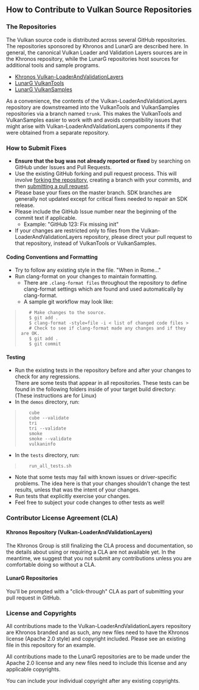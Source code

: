 ## How to Contribute to Vulkan Source Repositories

### **The Repositories**

The Vulkan source code is distributed across several GitHub repositories.
The repositories sponsored by Khronos and LunarG are described here.
In general, the canonical Vulkan Loader and Validation Layers sources are in the Khronos repository,
while the LunarG repositories host sources for additional tools and sample programs.

* [Khronos Vulkan-LoaderAndValidationLayers](https://github.com/KhronosGroup/Vulkan-LoaderAndValidationLayers)
* [LunarG VulkanTools](https://github.com/LunarG/VulkanTools)
* [LunarG VulkanSamples](https://github.com/LunarG/VulkanSamples)

As a convenience, the contents of the Vulkan-LoaderAndValidationLayers repository are downstreamed into the VulkanTools and VulkanSamples repositories via a branch named `trunk`.
This makes the VulkanTools and VulkanSamples easier to work with and avoids compatibility issues 
that might arise with Vulkan-LoaderAndValidationLayers components if they were obtained from a separate repository.

### **How to Submit Fixes**

* **Ensure that the bug was not already reported or fixed** by searching on GitHub under Issues
  and Pull Requests.
* Use the existing GitHub forking and pull request process.
  This will involve [forking the repository](https://help.github.com/articles/fork-a-repo/),
  creating a branch with your commits, and then [submitting a pull request](https://help.github.com/articles/using-pull-requests/).
* Please base your fixes on the master branch.  SDK branches are generally not updated except for critical fixes needed to repair an SDK release.
* Please include the GitHub Issue number near the beginning of the commit text if applicable.
    * Example: "GitHub 123: Fix missing init"
* If your changes are restricted only to files from the Vulkan-LoaderAndValidationLayers repository, please direct your pull request to that repository, instead of VulkanTools or VulkanSamples.


#### **Coding Conventions and Formatting**
* Try to follow any existing style in the file.  "When in Rome..."
* Run clang-format on your changes to maintain formatting.
    * There are `.clang-format files` throughout the repository to define clang-format settings
      which are found and used automatically by clang-format.
    * A sample git workflow may look like:

>        # Make changes to the source.
>        $ git add .
>        $ clang-format -style=file -i < list of changed code files >
>        # Check to see if clang-format made any changes and if they are OK.
>        $ git add .
>        $ git commit

#### **Testing**
* Run the existing tests in the repository before and after your changes to check for any regressions.  
  There are some tests that appear in all repositories.
  These tests can be found in the following folders inside of your target build directory:
  (These instructions are for Linux)
* In the `demos` directory, run:

>        cube
>        cube --validate
>        tri
>        tri --validate
>        smoke
>        smoke --validate
>        vulkaninfo

* In the `tests` directory, run:

>        run_all_tests.sh

* Note that some tests may fail with known issues or driver-specific problems.
  The idea here is that your changes shouldn't change the test results, unless that was the intent of your changes.
* Run tests that explicitly exercise your changes.
* Feel free to subject your code changes to other tests as well!

### **Contributor License Agreement (CLA)**

#### **Khronos Repository (Vulkan-LoaderAndValidationLayers)**

The Khronos Group is still finalizing the CLA process and documentation,
so the details about using or requiring a CLA are not available yet.
In the meantime, we suggest that you not submit any contributions unless you are comfortable doing so without a CLA.

#### **LunarG Repositories**

You'll be prompted with a "click-through" CLA as part of submitting your pull request in GitHub.

### **License and Copyrights**

All contributions made to the Vulkan-LoaderAndValidationLayers repository are Khronos branded and as such,
any new files need to have the Khronos license (Apache 2.0 style) and copyright included.
Please see an existing file in this repository for an example.

All contributions made to the LunarG repositories are to be made under the Apache 2.0 license
and any new files need to include this license and any applicable copyrights.

You can include your individual copyright after any existing copyrights.
